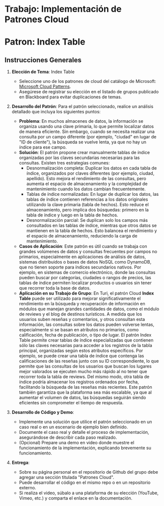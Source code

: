 
# Trabajo: Implementación de Patrones Cloud

# Patron: Index Table

## Instrucciones Generales

1. **Elección de Tema**: Index Table

   - Seleccione uno de los patrones de cloud del catálogo de Microsoft: [Microsoft Cloud Patterns](https://learn.microsoft.com/en-us/azure/architecture/patterns/).
   - Asegúrese de registrar su elección en el listado de grupos publicado en Blackboard para evitar duplicaciones de temas.

2. **Desarrollo del Patrón**:
   Para el patrón seleccionado, realice un análisis detallado que incluya los siguientes puntos:
   
   - **Problema**: En muchos almacenes de datos, la información se organiza usando una clave primaria, lo que permite localizar datos de manera eficiente. Sin embargo, cuando se necesita realizar una consulta por un campo diferente (por ejemplo, "ciudad" en lugar de "ID de cliente"), la búsqueda se vuelve lenta, ya que no hay un índice para ese campo.
   - **Solución**: El patrón propone crear manualmente tablas de índice organizadas por las claves secundarias necesarias para las consultas. Existen tres estrategias comunes:
      -  Desnormalización completa: Duplicar los datos en cada tabla de índice, organizados por claves diferentes (por ejemplo, ciudad, apellido). Esto mejora el rendimiento de las consultas, pero aumenta el espacio de almacenamiento y la complejidad de mantenimiento cuando los datos cambian frecuentemente.
      - Tablas de índice normalizadas: En lugar de duplicar los datos, las tablas de índice contienen referencias a los datos originales utilizando la clave primaria (tabla de hechos). Esto reduce el almacenamiento, pero implica dos búsquedas: primero en la tabla de índice y luego en la tabla de hechos.
      - Desnormalización parcial: Se duplican solo los campos más consultados en las tablas de índice, mientras que otros datos se mantienen en la tabla de hechos. Esto balancea el rendimiento y el espacio de almacenamiento, reduciendo la carga de mantenimiento.
   - **Casos de Aplicación**: Este patrón es útil cuando se trabaja con grandes volúmenes de datos y consultas frecuentes por campos no primarios, especialmente en aplicaciones de análisis de datos, sistemas distribuidos o bases de datos NoSQL como DynamoDB, que no tienen soporte para índices secundarios nativos.
   Por ejemplo, en sistemas de comercio electrónico, donde las consultas pueden buscar por categorías, ciudades o rangos de precios, las tablas de índice permiten localizar productos o usuarios sin tener que recorrer toda la base de datos.
   - **Aplicación en su Trabajo de Grupo**: En Turi, el patrón Cloud **Index Table** puede ser utilizado para mejorar significativamente el rendimiento en la búsqueda y recuperación de información en módulos que manejan grandes cantidades de datos, como el módulo de reviews y el blog de destinos turísticos. A medida que los usuarios suben reseñas y comentarios, y otros consultan esta información, las consultas sobre los datos pueden volverse lentas, especialmente si se basan en atributos no primarios, como calificación, fecha de publicación, o tipo de lugar. El patrón Index Table permite crear tablas de índice especializadas que contienen sólo las claves necesarias para acceder a los registros de la tabla principal, organizadas según estos atributos específicos.
   Por ejemplo, se puede crear una tabla de índice que contenga las calificaciones de las reseñas junto con su ID correspondiente, lo que permite que las consultas de los usuarios que buscan los lugares mejor valorados se ejecuten mucho más rápido al no tener que recorrer toda la tabla de reviews. Del mismo modo, otra tabla de índice podría almacenar los registros ordenados por fecha, facilitando la búsqueda de las reseñas más recientes.
   Este patrón también garantiza que la plataforma sea más escalable, ya que al aumentar el volumen de datos, las búsquedas seguirán siendo eficientes sin comprometer el tiempo de respuesta. 
3. **Desarrollo de Código y Demo**:
   - Implemente una solución que utilice el patrón seleccionado en un caso real o en un escenario de ejemplo bien definido.
   - Documente el caso real y detalle el proceso de implementación, asegurándose de describir cada paso realizado.
   - (Opcional) Prepare una demo en video donde muestre el funcionamiento de la implementación, explicando brevemente su funcionamiento.

4. **Entrega**:
   - Sobre su página personal en el repositorio de Github del grupo debe agregar una sección titulada "Patrones Cloud".
   - Puede desarrollar el código en el mismo repo o en un repositorio externo.
   - Si realiza el video, súbalo a una plataforma de su elección (YouTube, Vimeo, etc.) y comparta el enlace en la documentación.
